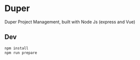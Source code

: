 # Duper

Duper Project Management, built with Node Js (express and Vue)

## Dev

```bash
npm install
npm run prepare
```